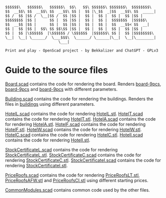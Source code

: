 
    $$$$$$\   $$$$$$\   $$$$$$\  $$\   $$\ $$$$$$\ $$$$$$$\  $$$$$$$$\ 
    $$  __$$\ $$  __$$\ $$  __$$\ $$ |  $$ |\_$$  _|$$  __$$\ $$  _____|
    $$ /  $$ |$$ /  \__|$$ /  $$ |$$ |  $$ |  $$ |  $$ |  $$ |$$ |      
    $$$$$$$$ |$$ |      $$ |  $$ |$$ |  $$ |  $$ |  $$$$$$$  |$$$$$\    
    $$  __$$ |$$ |      $$ |  $$ |$$ |  $$ |  $$ |  $$  __$$< $$  __|   
    $$ |  $$ |$$ |  $$\ $$ $$\$$ |$$ |  $$ |  $$ |  $$ |  $$ |$$ |      
    $$ |  $$ |\$$$$$$  |\$$$$$$ / \$$$$$$  |$$$$$$\ $$ |  $$ |$$$$$$$$\ 
    \__|  \__| \______/  \___$$$\  \______/ \______|\__|  \__|\________|
                            \___|                                      
      
    Print and play - OpenScad project - by Bekkalizer and ChatGPT - GPLv3

# Guide to the source files

[Board.scad](Board.scad) contains the code for rendering the board. Renders [board-9pcs](../stl-renders/board-9pcs), [board-9pcs](../stl-renders/board-4pcs) and [board-9pcs](../stl-renders/board-full) with different parameters.

[Building.scad](Building.scad) contains the code for rendering the buildings. Renders the files in  [buildings](../stl-renders/buildings) using different parameters.

[HotelL.scad](HotelL.scad) contains the code for rendering [HotelL.stl](../stl-renders/HotelL.stl).
[HotelT.scad](HotelT.scad) contains the code for rendering [HotelT.stl](../stl-renders/HotelT.stl).
[HotelA.scad](HotelA.scad) contains the code for rendering [HotelA.stl](../stl-renders/HotelA.stl).
[HotelF.scad](HotelF.scad) contains the code for rendering [HotelF.stl](../stl-renders/HotelF.stl).
[HotelW.scad](HotelW.scad) contains the code for rendering [HotelW.stl](../stl-renders/HotelW.stl).
[HotelC.scad](HotelC.scad) contains the code for rendering [HotelC.stl](../stl-renders/HotelC.stl).
[HotelI.scad](HotelI.scad) contains the code for rendering [HotelI.stl](../stl-renders/HotelI.stl).

[StockCertificateL.scad](StockCertificateL.scad) contains the code for rendering [StockCertificateL.stl](../stl-renders/StockCertificateL.stl).
[StockCertificateC.scad](StockCertificateC.scad) contains the code for rendering [StockCertificateC.stl](../stl-renders/StockCertificateC.stl).
[StockCertificateI.scad](StockCertificateI.scad) contains the code for rendering [StockCertificateI.stl](../stl-renders/StockCertificateI.stl).

[PriceRoofs.scad](PriceRoofs.scad) contains the code for rendering [PriceRoofsLT.stl](../stl-renders/PriceRoofsLT.stl), [PriceRoofsAFW.stl](../stl-renders/PriceRoofsAFW.stl) and [PriceRoofsCI.stl](../stl-renders/PriceRoofsCI.stl) using different starting prices.

[CommonModules.scad](CommonModules.scad) contains common code used by the other files.

